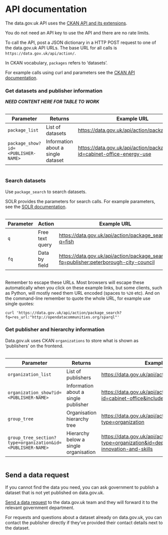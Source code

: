 # API documentation

The data.gov.uk API uses the [CKAN API and its extensions](https://docs.ckan.org/en/2.7/api/index.html).

You do not need an API key to use the API and there are no rate limits.

To call the API, post a JSON dictionary in a HTTP POST request to one of the data.gov.uk API URLs. The base URL for all calls is `https://data.gov.uk/api/action/`.

In CKAN vocabulary, `packages` refers to ‘datasets’.

For example calls using curl and parameters see the [CKAN API documentation](https://ckan.readthedocs.io/en/latest/api/index.html).

### Get datasets and publisher information

***NEED CONTENT HERE FOR TABLE TO WORK***

<div style="height:1px;font-size:1px;">&nbsp;</div>

| Parameter                         | Returns                            | Example URL                                                              |
|-----------------------------------|------------------------------------|--------------------------------------------------------------------------|
| `package_list`                    | List of datasets                   | https://data.gov.uk/api/action/package_list                              |
| `package_show?id=<PUBLISHER-NAME>` | Information about a single dataset | https://data.gov.uk/api/action/package_show?id=cabinet-office-energy-use |

<div style="height:1px;font-size:1px;">&nbsp;</div>

### Search datasets

Use `package_search` to search datasets.

SOLR provides the parameters for search calls. For example parameters, see the [SOLR documentation](https://lucene.apache.org/solr/guide/7_6/common-query-parameters.html).

<div style="height:1px;font-size:1px;">&nbsp;</div>

| Parameter | Action          | Example URL                                                                          |
|-----------|-----------------|--------------------------------------------------------------------------------------|
| `q`       | Free text query | https://data.gov.uk/api/action/package_search?q=fish                                 |
| `fq`      | Data by field   | https://data.gov.uk/api/action/package_search?fq=publisher:peterborough-city-council |

<div style="height:1px;font-size:1px;">&nbsp;</div>

Remember to escape these URLs. Most browsers will escape these automatically when you click on these example links, but some clients, such as Python, will mostly need them URL encoded (spaces to `%20` etc). And on the command-line remember to quote the whole URL, for example use single quotes:

```
curl 'https://data.gov.uk/api/action/package_search?fq=res_url:"http://opendatacommunities.org/sparql"'
```

### Get publisher and hierarchy information

Data.gov.uk uses CKAN `organizations` to store what is shown as ‘publishers’ on the frontend.

<div style="height:1px;font-size:1px;">&nbsp;</div>

| Parameter                                                  | Returns                               | Example URL                                                                                                          |
|------------------------------------------------------------|---------------------------------------|----------------------------------------------------------------------------------------------------------------------|
| `organization_list`                                        | List of publishers                    | https://data.gov.uk/api/action/organization_list`                                                                    |
| `organization_show?id=<PUBLISHER-NAME>`                    | Information about a single publisher  | https://data.gov.uk/api/action/organization_show?id=cabinet-office&include_datasets=false                            |
| `group_tree`                                               | Organisation hierarchy tree           | https://data.gov.uk/api/action/group_tree?type=organization                                                          |
| `group_tree_section?type=organization&id=<PUBLISHER-NAME>` | Hierarchy below a single organisation | https://data.gov.uk/api/action/group_tree_section?type=organization&id=department-for-business-innovation-and-skills |

<div style="height:1px;font-size:1px;">&nbsp;</div>

## Send a data request

If you cannot find the data you need, you can ask government to publish a dataset that is not yet published on data.gov.uk.

[Send a data request](https://data.gov.uk/support) to the data.gov.uk team and they will forward it to the relevant government department.

For requests and questions about a dataset already on data.gov.uk, you can contact the publisher directly if they’ve provided their contact details next to the dataset.
